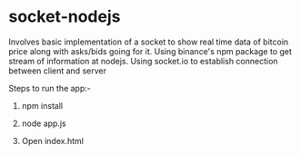 # socket-nodejs
Involves basic implementation of a socket to show real time data of bitcoin price along with asks/bids going for it.
Using binance's npm package to get stream of information at nodejs.
Using socket.io to establish connection between client and server

Steps to run the app:-

1) npm install

2) node app.js

3) Open index.html
